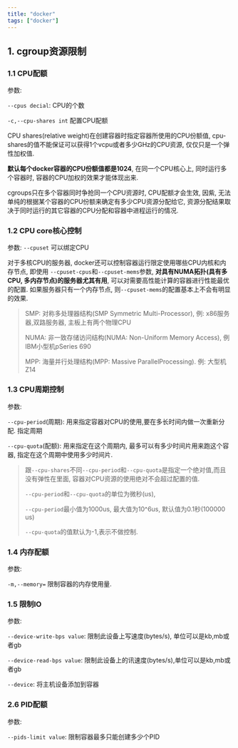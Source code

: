 ```yaml
---
title: "docker"
tags: ["docker"]
---
```


## 1. cgroup资源限制

### 1.1 CPU配额

参数: 

`--cpus decial`: CPU的个数

`-c,--cpu-shares int` 配置CPU配额

CPU shares(relative weight)在创建容器时指定容器所使用的CPU份额值, cpu-shares的值不能保证可以获得1个vcpu或者多少GHz的CPU资源, 仅仅只是一个弹性加权值.

**默认每个docker容器的CPU份额值都是1024**, 在同一个CPU核心上, 同时运行多个容器时, 容器的CPU加权的效果才能体现出来.

cgroups只在多个容器同时争抢同一个CPU资源时, CPU配额才会生效,  因紫, 无法单纯的根据某个容器的CPU份额来确定有多少CPU资源分配给它, 资源分配结果取决于同时运行的其它容器的CPU分配和容器中进程运行的情况.

### 1.2 CPU core核心控制

参数: `--cpuset` 可以绑定CPU

对于多核CPU的服务器, docker还可以控制容器运行限定使用哪些CPU内核和内存节点, 即使用 `--cpuset-cpus`和`--cpuset-mems`参数, **对具有NUMA拓扑(具有多CPU, 多内存节点)的服务器尤其有用**, 可以对需要高性能计算的容器进行性能最优的配置. 如果服务器只有一个内存节点, 则`--cpuset-mems`的配置基本上不会有明显的效果. 

> SMP: 对称多处理器结构(SMP Symmetric Multi-Processor), 例: x86服务器,双路服务器, 主板上有两个物理CPU
>
> NUMA: 非一致存储访问结构(NUMA: Non-Uniform Memory Access), 例 IBM小型机pSeries 690
>
> MPP: 海量并行处理结构(MPP: Massive ParallelProcessing). 例: 大型机 Z14

### 1.3 CPU周期控制

参数: 

`--cpu-period`(周期): 用来指定容器对CPU的使用,要在多长时间内做一次重新分配. 指定周期

`--cpu-quota`(配额): 用来指定在这个周期内, 最多可以有多少时间片用来跑这个容器, 指定在这个周期中使用多少时间片.

> 跟`--cpu-shares`不同`--cpu-period`和`--cpu-quota`是指定一个绝对值,而且没有弹性在里面, 容器对CPU资源的使用绝对不会超过配置的值.
>
> `--cpu-period`和`--cpu-quota`的单位为微秒(us),
>
> `--cpu-period`最小值为1000us, 最大值为10^6us, 默认值为0.1秒(100000 us)
>
> `--cpu-quota`的值默认为-1,表示不做控制.

### 1.4 内存配额

参数: 

`-m,--memory=` 限制容器的内存使用量.

### 1.5 限制IO 

参数: 

`--device-write-bps value`: 限制此设备上写速度(bytes/s), 单位可以是kb,mb或者gb

`--device-read-bps value`: 限制此设备上的讯速度(bytes/s),单位可以是kb,mb或者gb

`--device`: 将主机设备添加到容器

### 2.6 PID配额

参数: 

`--pids-limit value`: 限制容器最多只能创建多少个PID







